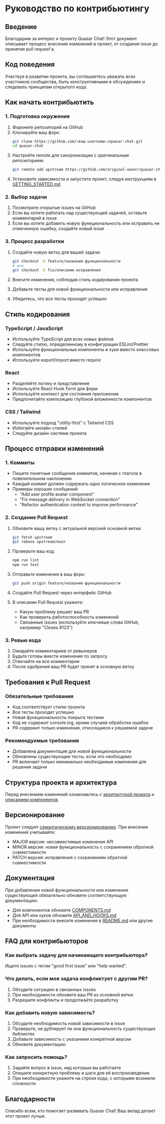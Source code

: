 # Руководство по контрибьютингу

## Введение

Благодарим за интерес к проекту Quasar Chat! Этот документ описывает процесс внесения изменений в проект, от создания issue до принятия pull request'а.

## Код поведения

Участвуя в развитии проекта, вы соглашаетесь уважать всех участников сообщества, быть конструктивными в обсуждениях и следовать принципам открытого кода.

## Как начать контрибьютить

### 1. Подготовка окружения

1. Форкните репозиторий на GitHub
2. Клонируйте ваш форк:
   ```bash
   git clone https://github.com/<ваш-username>/quasar-chat.git
   cd quasar-chat
   ```
3. Настройте remote для синхронизации с оригинальным репозиторием:
   ```bash
   git remote add upstream https://github.com/original-owner/quasar-chat.git
   ```
4. Установите зависимости и запустите проект, следуя инструкциям в [GETTING_STARTED.md](./GETTING_STARTED.md)

### 2. Выбор задачи

1. Посмотрите открытые issues на GitHub
2. Если вы хотите работать над существующей задачей, оставьте комментарий в issue
3. Если вы хотите добавить новую функциональность или исправить не отмеченную ошибку, создайте новый issue

### 3. Процесс разработки

1. Создайте новую ветку для вашей задачи:
   ```bash
   git checkout -b feature/название-функциональности
   # или
   git checkout -b fix/описание-исправления
   ```

2. Внесите изменения, соблюдая стиль кодирования проекта
3. Добавьте тесты для новой функциональности или исправления
4. Убедитесь, что все тесты проходят успешно

## Стиль кодирования

### TypeScript / JavaScript

- Используйте TypeScript для всех новых файлов
- Следуйте стилю, определенному в конфигурации ESLint/Prettier
- Используйте функциональные компоненты и хуки вместо классовых компонентов
- Используйте export/import вместо require

### React

- Разделяйте логику и представление
- Используйте React Hook Form для форм
- Используйте контекст для состояния приложения
- Предпочитайте композицию глубокой вложенности компонентов

### CSS / Tailwind

- Используйте подход "utility-first" с Tailwind CSS
- Избегайте инлайн-стилей
- Следуйте дизайн-системе проекта

## Процесс отправки изменений

### 1. Коммиты

- Пишите понятные сообщения коммитов, начиная с глагола в повелительном наклонении
- Каждый коммит должен содержать одно логическое изменение
- Примеры хороших сообщений:
  - "Add user profile avatar component"
  - "Fix message delivery in WebSocket connection"
  - "Refactor authentication context to improve performance"

### 2. Создание Pull Request

1. Обновите вашу ветку с актуальной версией основной ветки:
   ```bash
   git fetch upstream
   git rebase upstream/main
   ```

2. Проверьте ваш код:
   ```bash
   npm run lint
   npm run test
   ```

3. Отправьте изменения в ваш форк:
   ```bash
   git push origin feature/название-функциональности
   ```

4. Создайте Pull Request через интерфейс GitHub

5. В описании Pull Request укажите:
   - Какую проблему решает ваш PR
   - Как проверить работоспособность изменений
   - Связанные issues (используйте ключевые слова GitHub, например "Closes #123")

### 3. Ревью кода

1. Ожидайте комментариев от ревьюеров
2. Будьте готовы внести изменения по запросу
3. Отвечайте на все комментарии
4. После одобрения ваш PR будет принят в основную ветку

## Требования к Pull Request

### Обязательные требования

- Код соответствует стилю проекта
- Все тесты проходят успешно
- Новая функциональность покрыта тестами
- Код не содержит console.log, кроме случаев обработки ошибок
- PR содержит только изменения, относящиеся к решаемой задаче

### Рекомендуемые требования

- Добавлена документация для новой функциональности
- Обновлены существующие тесты, если это необходимо
- PR включает только минимально необходимые изменения для решения задачи

## Структура проекта и архитектура

Перед внесением изменений ознакомьтесь с [архитектурой проекта](./ARCHITECTURE.md) и [описанием компонентов](./COMPONENTS.md).

## Версионирование

Проект следует [семантическому версионированию](https://semver.org/). При внесении изменений учитывайте:

- MAJOR версия: несовместимые изменения API
- MINOR версия: новая функциональность с сохранением обратной совместимости
- PATCH версия: исправления с сохранением обратной совместимости

## Документация

При добавлении новой функциональности или изменении существующей обязательно обновите соответствующую документацию:

- Для компонентов обновите [COMPONENTS.md](./COMPONENTS.md)
- Для API или хуков обновите [API_AND_HOOKS.md](./API_AND_HOOKS.md)
- При необходимости внесите изменения в [README.md](../README.md) или другие документы

## FAQ для контрибьюторов

### Как выбрать задачу для начинающего контрибьютора?

Ищите issues с тегом "good first issue" или "help wanted".

### Что делать, если моя задача конфликтует с другим PR?

1. Обсудите ситуацию в связанных issues
2. При необходимости обновите ваш PR из основной ветки
3. Разрешите конфликты и продолжайте разработку

### Как добавить новую зависимость?

1. Обсудите необходимость новой зависимости в issue
2. Проверьте, не дублирует ли она функциональность существующих библиотек
3. Добавьте зависимость с указанием конкретной версии
4. Обновите документацию

### Как запросить помощь?

1. Задайте вопрос в issue, над которым вы работаете
2. Опишите конкретную проблему и шаги для её воспроизведения
3. При необходимости укажите на строки кода, с которыми возникли сложности

## Благодарности

Спасибо всем, кто помогает развивать Quasar Chat! Ваш вклад делает этот проект лучше. 